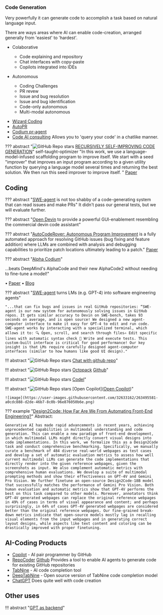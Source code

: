 ### Code Generation

Very powerfully it can generate code to accomplish a task based on natural language input. 

There are ways areas where AI can enable code-creation, arranged generally from 'easiest' to 'hardest'. 

* Colaborative
  - Code explaining and repository 
  - Chat interfaces with copy-paste
  - Copilots integrated into IDEs
  
* Autonomous
  - Coding Challenges
  - PR revew
  - Issue and bug resolution
  - Issue and bug identification
  - Code-only autonomous
  - Multi-modal autonomous


- [Wizard Coding](https://github.com/nlpxucan/WizardLM/WizardCoder)
- [AutoPR](https://github.com/irgolic/AutoPR)
- [Codium pr-agent](https://github.com/Codium-ai/pr-agent)
- [Code AI consulting](https://github.com/AI-Citizen/SolidGPT) Allows you to 'query your code' in a chatlike manner.


??? abstract "![GitHub Repo stars](https://badgen.net/github/stars/microsoft/stop)  [RECURSIVELY SELF-IMPROVING CODE GENERATION](https://github.com/microsoft/stop)" self-taught-optimizer
    "In this work, we use a language-model-infused scaffolding program to improve itself. We start with a seed "improver" that improves an input program according to a given utility function by querying a language model several times and returning the best solution. We then run this seed improver to improve itself. "
    [Paper](https://arxiv.org/abs/2310.02304)

## Coding

??? abstract "[SWE-agent](https://github.com/princeton-nlp/SWE-agent) is not too shabby of a code-generating system that can read issues and make PRs" 
    It didn't pass our general tests, but we will evaluate further. 

??? abstract "[Open Devin](https://github.com/OpenDevin/OpenDevin) to provide a powerful GUI-enablement resembling the commercial devin code assistant" 

??? abstract "[AutoCodeRover: Autonomous Program Improvement](https://github.com/nus-apr/auto-code-rover/) is a fully automated approach for resolving GitHub issues (bug fixing and feature addition) where LLMs are combined with analysis and debugging capabilities to prioritize patch locations ultimately leading to a patch." 
  [Paper](https://arxiv.org/pdf/2404.05427.pdf)

??? abstract "[Alpha Codium](https://github.com/Codium-ai/AlphaCodium)"

   ...beats DeepMind's AlphaCode and their new AlphaCode2 without needing to fine-tune a model!"
  
  • [Paper](https://arxiv.org/abs/2401.08500)
  • [Blog](https://codium.ai/blog/alphacodium-state-of-the-art-code-generation-for-code-contests/)

??? abstract "[SWE-agent]( https://github.com/princeton-nlp/SWE-agent) turns LMs (e.g. GPT-4) into software engineering agents"

    "...that can fix bugs and issues in real GitHub repositories: “SWE-agent is our new system for autonomously solving issues in GitHub repos. It gets similar accuracy to Devin on SWE-bench, takes 93 seconds on average, and is open source! We designed a new agent-computer interface to make it easy for GPT-4 to edit and run code. SWE-agent works by interacting with a specialized terminal, which allows it to: 🔍 Open, scroll, and search through files✍️ Edit specific lines with automatic syntax check 🧪 Write and execute tests. This custom-built interface is critical for good performance! Our key insight is that LMs require carefully designed agent-computer interfaces (similar to how humans like good UI design)."

!!! abstract "![GitHub Repo stars](https://badgen.net/github/stars/peterw/Chat-with-Github-Repo)  [Chat with github repo](https://github.com/peterw/Chat-with-Github-Repo)"

!!! abstract "![GitHub Repo stars](https://badgen.net/github/stars/bigcode-project/octopack) [Octopack]([Octopack](https://github.com/bigcode-project/octopack)) [Github](https://arxiv.org/pdf/2308.07124.pdf)"

!!! abstract "![GitHub Repo stars](https://badgen.net/github/stars/semanser/codel) [Codel]([Codel](https://github.com/semanser/codel))"

!!! abstract "![GitHub Repo stars](https://badgen.net/github/stars/openchatai/opencopilot) [Open Copilot]([Open Copilot](https://github.com/openchatai/opencopilot))"

    ![image](https://user-images.githubusercontent.com/32633162/263495581-a0cdc888-d2de-46b7-8c0b-96e876050b6e.png)


??? example "[Design2Code: How Far Are We From Automating Front-End Engineering?](https://arxiv.org/abs/2403.03163)"
    Abstract:

    Generative AI has made rapid advancements in recent years, achieving unprecedented capabilities in multimodal understanding and code generation. This can enable a new paradigm of front-end development, in which multimodal LLMs might directly convert visual designs into code implementations. In this work, we formalize this as a Design2Code task and conduct comprehensive benchmarking. Specifically, we manually curate a benchmark of 484 diverse real-world webpages as test cases and develop a set of automatic evaluation metrics to assess how well current multimodal LLMs can generate the code implementations that directly render into the given reference webpages, given the screenshots as input. We also complement automatic metrics with comprehensive human evaluations. We develop a suite of multimodal prompting methods and show their effectiveness on GPT-4V and Gemini Pro Vision. We further finetune an open-source Design2Code-18B model that successfully matches the performance of Gemini Pro Vision. Both human evaluation and automatic metrics show that GPT-4V performs the best on this task compared to other models. Moreover, annotators think GPT-4V generated webpages can replace the original reference webpages in 49% of cases in terms of visual appearance and content; and perhaps surprisingly, in 64% of cases GPT-4V generated webpages are considered better than the original reference webpages. Our fine-grained break-down metrics indicate that open-source models mostly lag in recalling visual elements from the input webpages and in generating correct layout designs, while aspects like text content and coloring can be drastically improved with proper finetuning.

## AI-Coding Products

- [Copilot](https://copilot.github.com/) - AI pair programmer by GitHub
- [RepoCoder](https://arxiv.org/pdf/2303.12570.pdf) [Github](https://github.com/microsoft/CodeT/RepoCoder) Provides a tool to enable AI agents to generate code for existing GitHub repositories
- [TabNine](https://www.tabnine.com/) - AI code completion tool
- [DeepTabNine](https://github.com/github/DeepTabNine) - Open source version of TabNine
code completion model
- [ChatGPT](https://chat.openai.com/) Does quite well with code creation


## Other uses

!!! abstract "[GPT as backend](https://github.com/RootbeerComputer/backend-GPT)"
